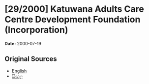 # [29/2000] Katuwana Adults Care Centre Development Foundation (Incorporation)

**Date:** 2000-07-19

## Original Sources

- [English](https://documents.gov.lk/view/acts/2000/7/29-2000_E.pdf)
- [සිංහල](https://documents.gov.lk/view/acts/2000/7/29-2000_S.pdf)
